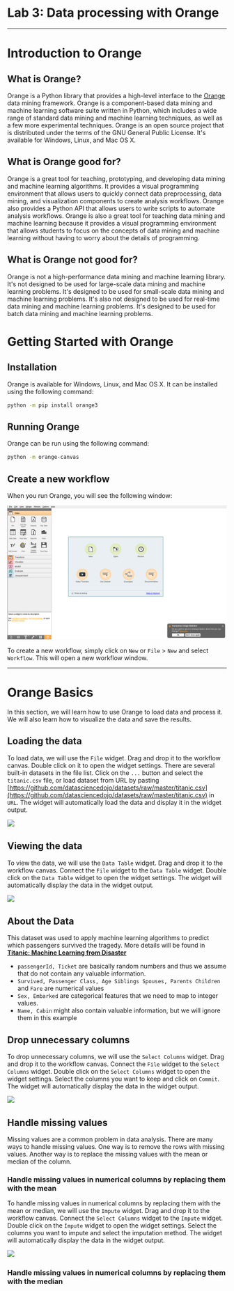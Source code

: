 # Lab 3: Data processing with Orange

---

# Introduction to Orange

## What is Orange?

Orange is a Python library that provides a high-level interface to the [Orange](https://orange.biolab.si/) data mining framework. Orange is a component-based data mining and machine learning software suite written in Python, which includes a wide range of standard data mining and machine learning techniques, as well as a few more experimental techniques. Orange is an open source project that is distributed under the terms of the GNU General Public License. It's available for Windows, Linux, and Mac OS X.

## What is Orange good for?

Orange is a great tool for teaching, prototyping, and developing data mining and machine learning algorithms. It provides a visual programming environment that allows users to quickly connect data preprocessing, data mining, and visualization components to create analysis workflows. Orange also provides a Python API that allows users to write scripts to automate analysis workflows. Orange is also a great tool for teaching data mining and machine learning because it provides a visual programming environment that allows students to focus on the concepts of data mining and machine learning without having to worry about the details of programming.

## What is Orange not good for?

Orange is not a high-performance data mining and machine learning library. It's not designed to be used for large-scale data mining and machine learning problems. It's designed to be used for small-scale data mining and machine learning problems. It's also not designed to be used for real-time data mining and machine learning problems. It's designed to be used for batch data mining and machine learning problems.

# Getting Started with Orange

## Installation

Orange is available for Windows, Linux, and Mac OS X. It can be installed using the following command:

```sh
python -m pip install orange3
```

## Running Orange

Orange can be run using the following command:

```sh
python -m orange-canvas
```

## Create a new workflow

When you run Orange, you will see the following window:

![](images/orange.png)

To create a new workflow, simply click on `New` or `File` > `New` and select `Workflow`. This will open a new workflow window.

---

# Orange Basics

In this section, we will learn how to use Orange to load data and process it. We will also learn how to visualize the data and save the results.

## Loading the data

To load data, we will use the `File` widget. Drag and drop it to the workflow canvas. Double click on it to open the widget settings. There are several built-in datasets in the file list. Click on the `...` button and select the `titanic.csv` file, or load dataset from URL by pasting [https://github.com/datasciencedojo/datasets/raw/master/titanic.csv](https://github.com/datasciencedojo/datasets/raw/master/titanic.csv) in `URL`. The widget will automatically load the data and display it in the widget output.

![](images/orange-file.gif)

## Viewing the data

To view the data, we will use the `Data Table` widget. Drag and drop it to the workflow canvas. Connect the `File` widget to the `Data Table` widget. Double click on the `Data Table` widget to open the widget settings. The widget will automatically display the data in the widget output.

![](images/orange-data-table.gif)

## About the Data

This dataset was used to apply machine learning algorithms to predict which passengers survived the tragedy. More details will be found in __[Titanic: Machine Learning from Disaster](https://www.kaggle.com/c/titanic#description)__

- `passengerId, Ticket` are basically random numbers and thus we assume that do not contain any valuable information.
- `Survived, Passenger Class, Age Siblings Spouses, Parents Children` and `Fare` are numerical values
- `Sex, Embarked` are categorical features that we need to map to integer values.
- `Name, Cabin` might also contain valuable information, but we will ignore them in this example

## Drop unnecessary columns

To drop unnecessary columns, we will use the `Select Columns` widget. Drag and drop it to the workflow canvas. Connect the `File` widget to the `Select Columns` widget. Double click on the `Select Columns` widget to open the widget settings. Select the columns you want to keep and click on `Commit`. The widget will automatically display the data in the widget output.

![](images/orange-select-columns.gif)

## Handle missing values

Missing values are a common problem in data analysis. There are many ways to handle missing values. One way is to remove the rows with missing values. Another way is to replace the missing values with the mean or median of the column.

### Handle missing values in numerical columns by replacing them with the mean

To handle missing values in numerical columns by replacing them with the mean or median, we will use the `Impute` widget. Drag and drop it to the workflow canvas. Connect the `Select Columns` widget to the `Impute` widget. Double click on the `Impute` widget to open the widget settings. Select the columns you want to impute and select the imputation method. The widget will automatically display the data in the widget output.

![](images/orange-impute-mean.gif)

### Handle missing values in numerical columns by replacing them with the median

